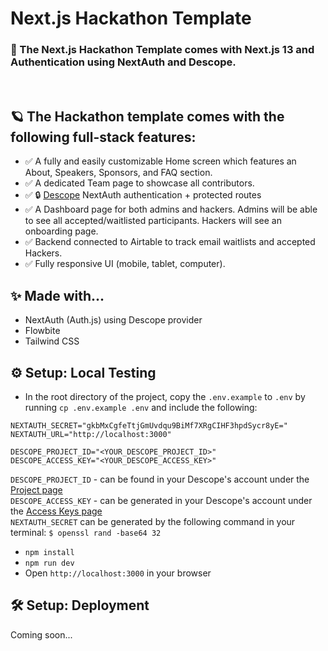 # Next.js Hackathon Template

### 🚀 The Next.js Hackathon Template comes with Next.js 13 and Authentication using NextAuth and Descope. 

<br />

## 🪐 The Hackathon template comes with the following full-stack features:

- ✅ A fully and easily customizable Home screen which features an About, Speakers, Sponsors, and FAQ section.
- ✅ A dedicated Team page to showcase all contributors.  
- ✅ :lock: [Descope](https://descope.com) NextAuth authentication + protected routes
- ✅ A Dashboard page for both admins and hackers. Admins will be able to see all accepted/waitlisted participants. Hackers will see an onboarding page.
- ✅ Backend connected to Airtable to track email waitlists and accepted Hackers. 
- ✅ Fully responsive UI (mobile, tablet, computer).


## ✨ Made with... 

- NextAuth (Auth.js) using Descope provider
- Flowbite
- Tailwind CSS


## ⚙️ Setup: Local Testing

- In the root directory of the project, copy the `.env.example` to `.env` by running `cp .env.example .env` and include the following:

```
NEXTAUTH_SECRET="gkbMxCgfeTtjGmUvdqu9BiMf7XRgCIHF3hpdSycr8yE="
NEXTAUTH_URL="http://localhost:3000"

DESCOPE_PROJECT_ID="<YOUR_DESCOPE_PROJECT_ID>"
DESCOPE_ACCESS_KEY="<YOUR_DESCOPE_ACCESS_KEY>"
```

`DESCOPE_PROJECT_ID` - can be found in your Descope's account under the [Project page](https://app.descope.com/settings/project)  
`DESCOPE_ACCESS_KEY` - can be generated in your Descope's account under the [Access Keys page](https://app.descope.com/accesskeys)  
`NEXTAUTH_SECRET` can be generated by the following command in your terminal: `$ openssl rand -base64 32`

- `npm install`
- `npm run dev`
- Open `http://localhost:3000` in your browser


## 🛠️ Setup: Deployment 

Coming soon...
